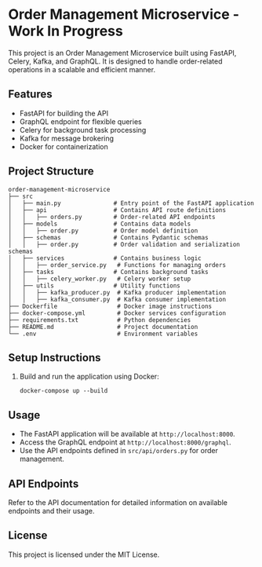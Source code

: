 # Order Management Microservice - Work In Progress

This project is an Order Management Microservice built using FastAPI, Celery, Kafka, and GraphQL. It is designed to handle order-related operations in a scalable and efficient manner.

## Features

- FastAPI for building the API
- GraphQL endpoint for flexible queries
- Celery for background task processing
- Kafka for message brokering
- Docker for containerization

## Project Structure

```
order-management-microservice
├── src
│   ├── main.py               # Entry point of the FastAPI application
│   ├── api                   # Contains API route definitions
│   │   ├── orders.py         # Order-related API endpoints
│   ├── models                # Contains data models
│   │   ├── order.py          # Order model definition
│   ├── schemas               # Contains Pydantic schemas
│   │   ├── order.py          # Order validation and serialization schemas
│   ├── services              # Contains business logic
│   │   ├── order_service.py   # Functions for managing orders
│   ├── tasks                 # Contains background tasks
│   │   ├── celery_worker.py   # Celery worker setup
│   ├── utils                 # Utility functions
│   │   ├── kafka_producer.py  # Kafka producer implementation
│   │   ├── kafka_consumer.py  # Kafka consumer implementation
├── Dockerfile                 # Docker image instructions
├── docker-compose.yml         # Docker services configuration
├── requirements.txt           # Python dependencies
├── README.md                  # Project documentation
└── .env                       # Environment variables
```

## Setup Instructions



1. Build and run the application using Docker:
   ```
   docker-compose up --build
   ```

## Usage

- The FastAPI application will be available at `http://localhost:8000`.
- Access the GraphQL endpoint at `http://localhost:8000/graphql`.
- Use the API endpoints defined in `src/api/orders.py` for order management.

## API Endpoints

Refer to the API documentation for detailed information on available endpoints and their usage.

## License

This project is licensed under the MIT License.
